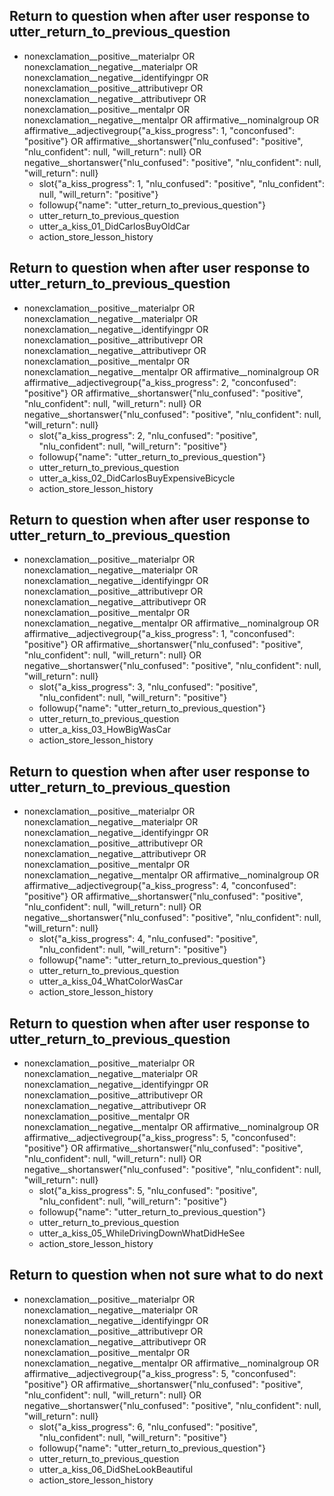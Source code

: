 ## Return to question when after user response to utter_return_to_previous_question
* nonexclamation__positive__materialpr OR nonexclamation__negative__materialpr OR nonexclamation__negative__identifyingpr OR nonexclamation__positive__attributivepr OR nonexclamation__negative__attributivepr OR nonexclamation__positive__mentalpr OR nonexclamation__negative__mentalpr OR affirmative__nominalgroup OR affirmative__adjectivegroup{"a_kiss_progress": 1, "conconfused": "positive"} OR affirmative__shortanswer{"nlu_confused": "positive", "nlu_confident": null, "will_return": null} OR negative__shortanswer{"nlu_confused": "positive", "nlu_confident": null, "will_return": null}
    - slot{"a_kiss_progress": 1, "nlu_confused": "positive", "nlu_confident": null, "will_return": "positive"}
    - followup{"name": "utter_return_to_previous_question"}
    - utter_return_to_previous_question
    - utter_a_kiss_01_DidCarlosBuyOldCar
    - action_store_lesson_history

## Return to question when after user response to utter_return_to_previous_question
* nonexclamation__positive__materialpr OR nonexclamation__negative__materialpr OR nonexclamation__negative__identifyingpr OR nonexclamation__positive__attributivepr OR nonexclamation__negative__attributivepr OR nonexclamation__positive__mentalpr OR nonexclamation__negative__mentalpr OR affirmative__nominalgroup OR affirmative__adjectivegroup{"a_kiss_progress": 2, "conconfused": "positive"} OR affirmative__shortanswer{"nlu_confused": "positive", "nlu_confident": null, "will_return": null} OR negative__shortanswer{"nlu_confused": "positive", "nlu_confident": null, "will_return": null}
    - slot{"a_kiss_progress": 2, "nlu_confused": "positive", "nlu_confident": null, "will_return": "positive"}
    - followup{"name": "utter_return_to_previous_question"}
    - utter_return_to_previous_question
    - utter_a_kiss_02_DidCarlosBuyExpensiveBicycle
    - action_store_lesson_history

## Return to question when after user response to utter_return_to_previous_question
* nonexclamation__positive__materialpr OR nonexclamation__negative__materialpr OR nonexclamation__negative__identifyingpr OR nonexclamation__positive__attributivepr OR nonexclamation__negative__attributivepr OR nonexclamation__positive__mentalpr OR nonexclamation__negative__mentalpr OR affirmative__nominalgroup OR affirmative__adjectivegroup{"a_kiss_progress": 1, "conconfused": "positive"} OR affirmative__shortanswer{"nlu_confused": "positive", "nlu_confident": null, "will_return": null} OR negative__shortanswer{"nlu_confused": "positive", "nlu_confident": null, "will_return": null}
    - slot{"a_kiss_progress": 3, "nlu_confused": "positive", "nlu_confident": null, "will_return": "positive"}
    - followup{"name": "utter_return_to_previous_question"}
    - utter_return_to_previous_question
    - utter_a_kiss_03_HowBigWasCar
    - action_store_lesson_history

## Return to question when after user response to utter_return_to_previous_question
* nonexclamation__positive__materialpr OR nonexclamation__negative__materialpr OR nonexclamation__negative__identifyingpr OR nonexclamation__positive__attributivepr OR nonexclamation__negative__attributivepr OR nonexclamation__positive__mentalpr OR nonexclamation__negative__mentalpr OR affirmative__nominalgroup OR affirmative__adjectivegroup{"a_kiss_progress": 4, "conconfused": "positive"} OR affirmative__shortanswer{"nlu_confused": "positive", "nlu_confident": null, "will_return": null} OR negative__shortanswer{"nlu_confused": "positive", "nlu_confident": null, "will_return": null}
    - slot{"a_kiss_progress": 4, "nlu_confused": "positive", "nlu_confident": null, "will_return": "positive"}
    - followup{"name": "utter_return_to_previous_question"}
    - utter_return_to_previous_question
    - utter_a_kiss_04_WhatColorWasCar
    - action_store_lesson_history

## Return to question when after user response to utter_return_to_previous_question
* nonexclamation__positive__materialpr OR nonexclamation__negative__materialpr OR nonexclamation__negative__identifyingpr OR nonexclamation__positive__attributivepr OR nonexclamation__negative__attributivepr OR nonexclamation__positive__mentalpr OR nonexclamation__negative__mentalpr OR affirmative__nominalgroup OR affirmative__adjectivegroup{"a_kiss_progress": 5, "conconfused": "positive"} OR affirmative__shortanswer{"nlu_confused": "positive", "nlu_confident": null, "will_return": null} OR negative__shortanswer{"nlu_confused": "positive", "nlu_confident": null, "will_return": null}
    - slot{"a_kiss_progress": 5, "nlu_confused": "positive", "nlu_confident": null, "will_return": "positive"}
    - followup{"name": "utter_return_to_previous_question"}
    - utter_return_to_previous_question
    - utter_a_kiss_05_WhileDrivingDownWhatDidHeSee
    - action_store_lesson_history

## Return to question when not sure what to do next
* nonexclamation__positive__materialpr OR nonexclamation__negative__materialpr OR nonexclamation__negative__identifyingpr OR nonexclamation__positive__attributivepr OR nonexclamation__negative__attributivepr OR nonexclamation__positive__mentalpr OR nonexclamation__negative__mentalpr OR affirmative__nominalgroup OR affirmative__adjectivegroup{"a_kiss_progress": 5, "conconfused": "positive"} OR affirmative__shortanswer{"nlu_confused": "positive", "nlu_confident": null, "will_return": null} OR negative__shortanswer{"nlu_confused": "positive", "nlu_confident": null, "will_return": null}
    - slot{"a_kiss_progress": 6, "nlu_confused": "positive", "nlu_confident": null, "will_return": "positive"}
    - followup{"name": "utter_return_to_previous_question"}
    - utter_return_to_previous_question
    - utter_a_kiss_06_DidSheLookBeautiful
    - action_store_lesson_history
